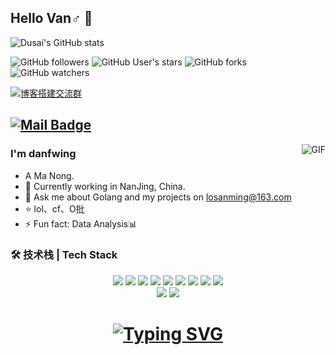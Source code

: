## Hello Van♂ 👋

![Dusai's GitHub stats](https://github-readme-stats.vercel.app/api?username=losanming&show_icons=true&theme=noctis_minimus)

![GitHub followers](https://img.shields.io/github/followers/stacklens?style=social)
![GitHub User's stars](https://img.shields.io/github/stars/stacklens?style=social)
![GitHub forks](https://img.shields.io/github/forks/stacklens/stacklens?style=social)
![GitHub watchers](https://img.shields.io/github/watchers/stacklens/stacklens?style=social)

[![博客搭建交流群](https://img.shields.io/badge/空巢码农QQ群-746622934-red.svg "空巢CV交流群")](https://jq.qq.com/?_wv=1027&k=58Ypj9z "ProjectCV交流群")

[![Mail Badge](https://img.shields.io/badge/-losanming@163.com-c14438?style=flat&logo=Gmail&logoColor=white&link=mailto:losanming@163.com)](mailto:joeysiwei@gmail.com)
---

<img align="right" alt="GIF" src="https://raw.githubusercontent.com/JoeyBling/JoeyBling/master/pic/pusheencode.gif" />

### I'm danfwing

- A Ma Nong.
- 🌱 Currently working in NanJing, China.
- 💬 Ask me about Golang and my projects on [losanming@163.com](mailto:losanming@163.com)
- ⭐ lol、cf、O批
- ⚡ Fun fact: Data Analysis📊

### 🛠 技术栈 | Tech Stack

<div align="center">    <img src="https://img.shields.io/badge/-Python-000?&logo=Python" />    <img src="https://img.shields.io/badge/-Golang-000?&logo=Go" />    <img src="https://img.shields.io/badge/-C++-000?&logo=C%2B%2B" />    <img src="https://img.shields.io/badge/-Java-000?&logo=Java" />    <img src="https://img.shields.io/badge/-MySQL-000?&logo=MySQL" />    <img src="https://img.shields.io/badge/-MongoDB-000?&logo=MongoDB" />    <img src="https://img.shields.io/badge/-Redis-000?&logo=Redis" />    <img src="https://img.shields.io/badge/-Git-000?&logo=Git" />    <img src="https://img.shields.io/badge/-GitHub-000?&logo=GitHub" /></div>

<div align="center">     <img src="https://github-readme-stats.vercel.app/api/top-langs/?username=losanming&hide_title=true&hide_border=true&layout=compact&langs_count=6&text_color=000&icon_color=fff&bg_color=0,52fa5a,4dfcff,c64dff&theme=graywhite" />     <img src="https://github-profile-trophy.vercel.app/?username=losanming" /><h1 align="center"> <a href="https://git.io/typing-svg"><img src="https://readme-typing-svg.herokuapp.com?font=Fira+Code&pause=1000&color=F77622&background=5D24FF00&width=435&lines=%E4%B8%80%E8%B5%B7%E2%99%82van%E6%B8%B8%E6%88%8F%F0%9F%9A%B9%F0%9F%9A%B9" alt="Typing SVG" /></a> </h1></div>
